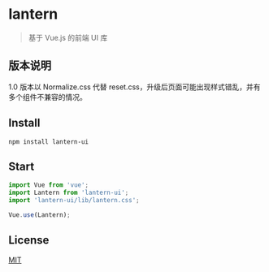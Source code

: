 # lantern

> 基于 Vue.js 的前端 UI 库

## 版本说明

1.0 版本以 Normalize.css 代替 reset.css，升级后页面可能出现样式错乱，并有多个组件不兼容的情况。

## Install

```shell
npm install lantern-ui
```

## Start

```javascript
import Vue from 'vue';
import Lantern from 'lantern-ui';
import 'lantern-ui/lib/lantern.css';

Vue.use(Lantern);
```

## License

[MIT](http://opensource.org/licenses/MIT)
